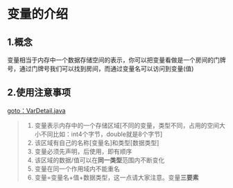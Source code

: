 # 变量的介绍

## 1.概念

变量相当于内存中一个数据存储空间的表示，你可以把变量看做是一个房间的门牌号，通过门牌号我们可以找到房间，而通过变量名可以访问到变量(值)

## 2.使用注意事项

[goto：VarDetail.java](https://gitee.com/jia-yan\_dong/code/blob/master/javacode/chapter03/VarDetail.java)

> 1. 变量表示内存中的一个存储区域\[不同的变量，类型不同，占用的空间大小不同比如：int4个字节，double就是8个字节]
> 2. 该区域有自己的名称\[变量名]和类型\[数据类型]
> 3. 变量必须先声明，后使用，即有顺序
> 4. 该区域的数据/值可以在**同一类型**范围内不断变化
> 5. 变量在同一个作用域内不能重名
> 6. 变量=变量名+值+数据类型，这一点请大家注意。变量**三要素**

